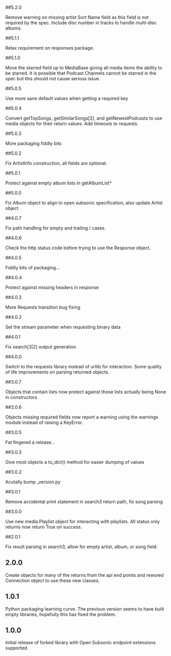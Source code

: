 ##5.2.0

Remove warning on missing artist Sort Name field as this field is not required by the
spec. Include disc number in tracks to handle multi-disc albums.

##5.1.1

Relax requirement on responses package.

##5.1.0

Move the starred field up to MediaBase giving all media items the ability to be
starred. It is possible that Podcast Channels cannot be starred in the spec but this
should not cause serious issue.

##5.0.5

Use more sane default values when getting a required key

##5.0.4

Convert getTopSongs, getSimilarSongs[2], and getNewestPodcasts to use media objects
for their return values. Add timeouts to requests.

##5.0.3

More packaging fiddly bits

##5.0.2

Fix ArtistInfo construction, all fields are optional.

##5.0.1

Protect against empty album lists in getAlbumList*

##5.0.0

Fix Album object to align to open subsonic specification, also update Artist object

##4.0.7

Fix path handling for empty and trailing / cases.

##4.0.6

Check the http status code before trying to use the Response object.

##4.0.5

Fiddly bits of packaging...

##4.0.4

Protect against missing headers in response

##4.0.3

More Requests transition bug fixing

##4.0.2

Set the stream parameter when requesting binary data

##4.0.1

Fix search[3|2] output generation

##4.0.0

Switch to the requests library instead of urllib for interaction. Some quality of life improvements on parsing returned objects.

##3.0.7

Objects that contain lists now protect against those lists actually being None in constructors

##3.0.6

Objects missing required fields now report a warning using the warnings module instead of raising a
KeyError.

##3.0.5

Fat fingered a release...

##3.0.3

Give most objects a to_dict() method for easier dumping of values

##3.0.2

Acutally bump _version.py

##3.0.1

Remove accidental print statement in search3 return path, fix song parsing

##3.0.0

Use new media.Playlist object for interacting with playlists. All status only returns now return True on success.

##2.0.1

Fix result parsing in search3, allow for empty artist, album, or song field.

## 2.0.0

Create objects for many of the returns from the api end points and rewored Connection object to use these new classes.

## 1.0.1

Python packaging learning curve. The previous version seems to have built empty
libraries, hopefully this has fixed the problem.

## 1.0.0

Initial release of forked library with Open Subsonic endpoint extensions supported.
